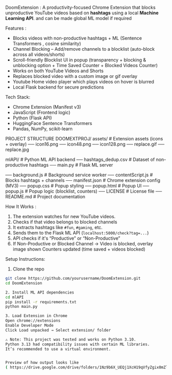 DoomExtension :
A productivity-focused Chrome Extension that blocks unproductive YouTube videos based on **hashtags** using a local **Machine Learning API**.
and can be made global ML model if required

Features :

- Blocks videos with non-productive hashtags + ML (Sentence Transformers , cosine similarity)
- Channel Blocking – Add/remove channels to a blocklist (auto-block across all videos/shorts)
- Scroll-friendly Blocklist UI in popup (transparency + blocking & unblocking option + Time Saved Counter + Blocked Videos Counter)
- Works on both YouTube Videos and Shorts
- Replaces blocked video with a custom image or gif overlay
- Youtube Home video player which plays videos on hover is blurred
- Local Flask backend for secure predictions

Tech Stack:

- Chrome Extension (Manifest v3)
- JavaScript (Frontend logic)
- Python (Flask API)
- HuggingFace Sentence Transformers
- Pandas, NumPy, scikit-learn

PROJECT STRUCTURE
DOOMEXTPROJ/
assets/ # Extension assets (icons + overlay)
── icon16.png
── icon48.png
── icon128.png
── replace.gif
── replace.jpg

mlAPI/ # Python ML API backend
── hashtags_dedup.csv # Dataset of non-productive hashtags
── main.py # Flask ML server

── background.js # Background service worker
── contentScript.js # Blocks hashtags + channels
── manifest.json # Chrome extension config (MV3)
── popup.css # Popup styling
── popup.html # Popup UI
── popup.js # Popup logic (blocklist, counters)
── LICENSE # License file
── README.md # Project documentation

How It Works :

1. The extension watches for new YouTube videos.
2. Checks if that video belongs to blocked channels
3. It extracts hashtags like `#fun`, `#gaming`, etc.
4. Sends them to the Flask ML API (`localhost:5000/check?tag=...`)
5. API checks if it's “Productive” or “Non-Productive”
6. If Non-Productive or Blocked Channel →
   Video is blocked, overlay image shown
   Counters updated (time saved + videos blocked)

Setup Instructions:

1. Clone the repo

```bash
git clone https://github.com/yourusername/DoomExtension.git
cd DoomExtension

2. Install ML API dependencies
cd mlAPI
pip install -r requirements.txt
python main.py

3. Load Extension in Chrome
Open chrome://extensions
Enable Developer Mode
Click Load unpacked → Select extension/ folder

⚠️ Note: This project was tested and works on Python 3.10.
Python 3.13 had compatibility issues with certain ML libraries.
It’s recommended to use a virtual environment.


Preview of how output looks like
( https://drive.google.com/drive/folders/1Nz9b6X_UEQj1XcH19qVfyZgix0mZl9Hv?usp=drive_link )

```
